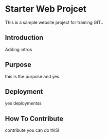 # Starter Web Projcet
This is a sample website project for training GIT..

## Introduction

Adding intros
 
## Purpose

this is the purpose and yes

## Deployment

yes deploymentss

## How To Contribute

contribute you can do thiS!
